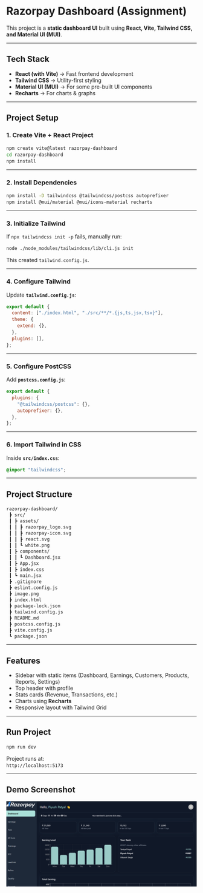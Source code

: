 # Razorpay Dashboard (Assignment)

This project is a **static dashboard UI** built using **React, Vite, Tailwind CSS, and Material UI (MUI)**.

---

## Tech Stack

- **React (with Vite)** → Fast frontend development
- **Tailwind CSS** → Utility-first styling
- **Material UI (MUI)** → For some pre-built UI components
- **Recharts** → For charts & graphs

---

## Project Setup

### 1. Create Vite + React Project

```bash
npm create vite@latest razorpay-dashboard
cd razorpay-dashboard
npm install
```

---

### 2. Install Dependencies

```bash
npm install -D tailwindcss @tailwindcss/postcss autoprefixer
npm install @mui/material @mui/icons-material recharts
```

---

### 3. Initialize Tailwind

If `npx tailwindcss init -p` fails, manually run:

```bash
node ./node_modules/tailwindcss/lib/cli.js init
```

This created `tailwind.config.js`.

---

### 4. Configure Tailwind

Update **`tailwind.config.js`**:

```js
export default {
  content: ["./index.html", "./src/**/*.{js,ts,jsx,tsx}"],
  theme: {
    extend: {},
  },
  plugins: [],
};
```

---

### 5. Configure PostCSS

Add **`postcss.config.js`**:

```js
export default {
  plugins: {
    "@tailwindcss/postcss": {},
    autoprefixer: {},
  },
};
```

---

### 6. Import Tailwind in CSS

Inside **`src/index.css`**:

```css
@import "tailwindcss";
```

---

## Project Structure

```
razorpay-dashboard/
 ┣ src/
 ┃ ┣ assets/
 ┃ ┃ ┣ razorpay_logo.svg
 ┃ ┃ ┣ razorpay-icon.svg
 ┃ ┃ ┣ react.svg
 ┃ ┃ ┗ white.png
 ┃ ┣ components/
 ┃ ┃ ┗ Dashboard.jsx
 ┃ ┣ App.jsx
 ┃ ┣ index.css
 ┃ ┗ main.jsx
 ┣ .gitignore
 ┣ eslint.config.js
 ┣ image.png
 ┣ index.html
 ┣ package-lock.json
 ┣ tailwind.config.js
 ┣ README.md
 ┣ postcss.config.js
 ┣ vite.config.js
 ┗ package.json

```

---

## Features

- Sidebar with static items (Dashboard, Earnings, Customers, Products, Reports, Settings)
- Top header with profile
- Stats cards (Revenue, Transactions, etc.)
- Charts using **Recharts**
- Responsive layout with Tailwind Grid

---

## Run Project

```bash
npm run dev
```

Project runs at:  
`http://localhost:5173`

---

## Demo Screenshot

![alt text](image.png)
